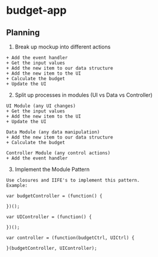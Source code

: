 # budget-app 

## Planning
  1) Break up mockup into different actions
  
    + Add the event handler
    + Get the input values
    + Add the new item to our data structure
    + Add the new item to the UI
    + Calculate the budget
    + Update the UI
  
  2) Split up processes in modules (UI vs Data vs Controller)
  
    UI Module (any UI changes)
    + Get the input values
    + Add the new item to the UI
    + Update the UI
  
    Data Module (any data manipulation)
    + Add the new item to our data structure
    + Calculate the budget
    
    Controller Module (any control actions)
    + Add the event handler

  3) Implement the Module Pattern
    
    Use closures and IIFE's to implement this pattern.
    Example:
    
    var budgetController = (function() {
      
    })();
    
    var UIController = (function() {
    
    })();
    
    var controller = (function(budgetCtrl, UICtrl) {
    
    }(budgetController, UIController);
    
    

